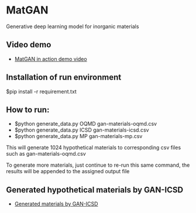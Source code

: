 # MatGAN
Generative deep learning model for inorganic materials


## Video demo 
- [MatGAN in action demo video](https://youtu.be/psneoau1m-8)

## Installation of run environment
$pip install -r requirement.txt

## How to run:

- $python generate_data.py OQMD gan-materials-oqmd.csv
- $python generate_data.py ICSD gan-materials-icsd.csv
- $python generate_data.py MP gan-materials-mp.csv

This will generate 1024 hypothetical materials to corresponding csv files such as gan-materials-oqmd.csv

To generate more materials, just continue to re-run this same command, the results will be appended to the assigned output file

## Generated hypothetical materials by GAN-ICSD

- [Generated materials by GAN-ICSD](https://github.com/originofmatter/MatGAN/blob/master/generated_data/ICSD_GAN_2M.csv)


